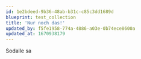 ```yaml
---
id: 1e2bdeed-9b36-48ab-b31c-c85c3dd1689d
blueprint: test_collection
title: 'Nur noch das!'
updated_by: f5fe1958-774a-4886-a03e-0b74ece8600a
updated_at: 1670938179
---
```

Sodalle sa